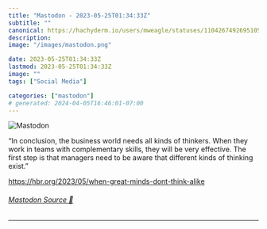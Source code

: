 ```yaml
---
title: "Mastodon - 2023-05-25T01:34:33Z"
subtitle: ""
canonical: https://hachyderm.io/users/mweagle/statuses/110426749269510519
description:
image: "/images/mastodon.png"

date: 2023-05-25T01:34:33Z
lastmod: 2023-05-25T01:34:33Z
image: ""
tags: ["Social Media"]

categories: ["mastodon"]
# generated: 2024-04-05T16:46:01-07:00
---
```

![Mastodon](/images/mastodon.png)

<p>“In conclusion, the business world needs all kinds of thinkers. When they work in teams with complementary skills, they will be very effective. The first step is that managers need to be aware that different kinds of thinking exist.”</p><p><a href="https://hbr.org/2023/05/when-great-minds-dont-think-alike" target="_blank" rel="nofollow noopener noreferrer" translate="no"><span class="invisible">https://</span><span class="ellipsis">hbr.org/2023/05/when-great-min</span><span class="invisible">ds-dont-think-alike</span></a></p>


###### [Mastodon Source 🐘](https://hachyderm.io/@mweagle/110426749269510519)

___
